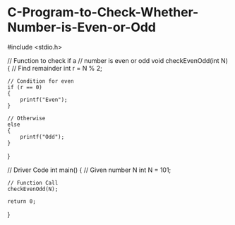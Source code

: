 # C-Program-to-Check-Whether-Number-is-Even-or-Odd

#include <stdio.h> 
  
// Function to check if a 
// number is even or odd 
void checkEvenOdd(int N) 
{ 
    // Find remainder 
    int r = N % 2; 
  
    // Condition for even 
    if (r == 0)  
    { 
        printf("Even"); 
    } 
  
    // Otherwise 
    else 
    { 
        printf("Odd"); 
    } 
} 
  
// Driver Code 
int main() 
{ 
    // Given number N 
    int N = 101; 
  
    // Function Call 
    checkEvenOdd(N); 
  
    return 0; 
}

